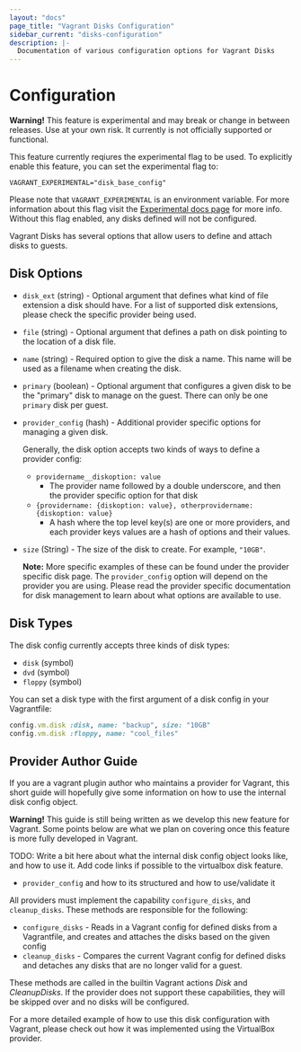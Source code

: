 ```yaml
---
layout: "docs"
page_title: "Vagrant Disks Configuration"
sidebar_current: "disks-configuration"
description: |-
  Documentation of various configuration options for Vagrant Disks
---
```


# Configuration

<div class="alert alert-warning">
  <strong>Warning!</strong> This feature is experimental and may break or
  change in between releases. Use at your own risk. It currently is not officially
  supported or functional.

  This feature currently reqiures the experimental flag to be used. To explicitly enable this feature, you can set the experimental flag to:

  ```
  VAGRANT_EXPERIMENTAL="disk_base_config"
  ```

  Please note that `VAGRANT_EXPERIMENTAL` is an environment variable. For more
  information about this flag visit the [Experimental docs page](/docs/experimental/)
  for more info. Without this flag enabled, any disks defined will not be configured.
</div>

Vagrant Disks has several options that allow users to define and attach disks to guests.

## Disk Options

* `disk_ext` (string) - Optional argument that defines what kind of file
extension a disk should have. For a list of supported disk extensions, please check
the specific provider being used.
* `file` (string) - Optional argument that defines a path on disk pointing to the location of a disk file.
* `name` (string) - Required option to give the disk a name. This name will be used as a filename when creating the disk.
* `primary` (boolean) - Optional argument that configures a given disk to be the "primary" disk to manage on the guest. There can only be one `primary` disk per guest.
* `provider_config` (hash) - Additional provider specific options for managing a given disk.

    Generally, the disk option accepts two kinds of ways to define a provider config:

    + `providername__diskoption: value`
      - The provider name followed by a double underscore, and then the provider specific option for that disk
    + `{providername: {diskoption: value}, otherprovidername: {diskoption: value}`
      - A hash where the top level key(s) are one or more providers, and each provider keys values are a hash of options and their values.
* `size` (String) - The size of the disk to create. For example, `"10GB"`.

    **Note:** More specific examples of these can be found under the provider specific disk page. The `provider_config` option will depend on the provider you are using. Please read the provider specific documentation for disk management to learn about what options are available to use.

## Disk Types

The disk config currently accepts three kinds of disk types:

* `disk` (symbol)
* `dvd` (symbol)
* `floppy` (symbol)

You can set a disk type with the first argument of a disk config in your Vagrantfile:

```ruby
config.vm.disk :disk, name: "backup", size: "10GB"
config.vm.disk :floppy, name: "cool_files"
```

## Provider Author Guide

If you are a vagrant plugin author who maintains a provider for Vagrant, this short guide will hopefully give some information on how to use the internal disk config object.

<div class="alert alert-warning">
  <strong>Warning!</strong> This guide is still being written as we develop this
  new feature for Vagrant. Some points below are what we plan on covering once this
  feature is more fully developed in Vagrant.
</div>

TODO: Write a bit here about what the internal disk config object looks like, and
how to use it. Add code links if possible to the virtualbox disk feature.

- `provider_config` and how to its structured and how to use/validate it

All providers must implement the capability `configure_disks`, and `cleanup_disks`.
These methods are responsible for the following:

- `configure_disks` - Reads in a Vagrant config for defined disks from a Vagrantfile,
and creates and attaches the disks based on the given config
- `cleanup_disks` - Compares the current Vagrant config for defined disks and detaches
any disks that are no longer valid for a guest.

These methods are called in the builtin Vagrant actions _Disk_ and _CleanupDisks_.
If the provider does not support these capabilities, they will be skipped over and no
disks will be configured.

For a more detailed example of how to use this disk configuration with Vagrant, please
check out how it was implemented using the VirtualBox provider.
